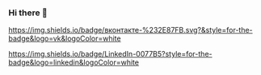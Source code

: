 ### Hi there 👋

<!--
**Gizmo2093/Gizmo2093** is a ✨ _special_ ✨ repository because its `README.md` (this file) appears on your GitHub profile.

Here are some ideas to get you started:

- 🔭 I’m currently working on ...
- 🌱 I’m currently learning ...
- 👯 I’m looking to collaborate on ...
- 🤔 I’m looking for help with ...
- 💬 Ask me about ...
- 📫 How to reach me: ...
- 😄 Pronouns: ...
- ⚡ Fun fact: ...
-->

https://img.shields.io/badge/вконтакте-%232E87FB.svg?&style=for-the-badge&logo=vk&logoColor=white

https://img.shields.io/badge/LinkedIn-0077B5?style=for-the-badge&logo=linkedin&logoColor=white


